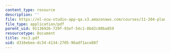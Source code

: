 ```yaml
---
content_type: resource
description: ''
file: https://ol-ocw-studio-app-qa.s3.amazonaws.com/courses/11-204-planning-communications-and-digital-media-fall-2004/d316ebeedc344134270596adf1ace887_rec3.pdf
file_type: application/pdf
parent_uid: 91136926-729f-93ef-54c1-8bd2c80ba859
resourcetype: Document
title: rec3.pdf
uid: d316ebee-dc34-4134-2705-96adf1ace887
---
```

